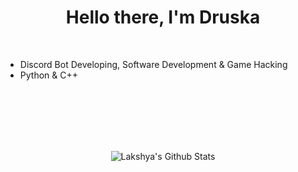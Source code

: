 
<p>
  <h1 align="center"><b>Hello there, I'm Druska</b></h1>
</p>

<br>



- Discord Bot Developing, Software Development & Game Hacking
- Python & C++ 


<br>
<br>
<br>
<br>
<br>

<p align='center'>
  <img align="center" src="https://github-readme-stats.vercel.app/api?username=zqpxe&show_icons=true&title_color=fff&icon_color=79ff97&text_color=efefef&bg_color=24292e" alt="Lakshya's Github Stats">
</p>

<br>


